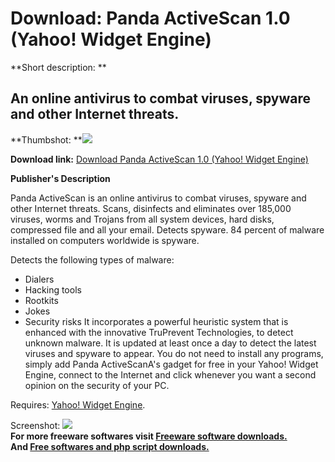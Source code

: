 # Download: Panda ActiveScan 1.0 (Yahoo! Widget Engine)

**Short description: **

## An online antivirus to combat viruses, spyware and other Internet threats.

  
**Thumbshot: **![](http://www.freewarefiles.com/screenshot/pandaaswidget_md.gif)   
  
**Download link:** [Download Panda ActiveScan 1.0 (Yahoo! Widget Engine)](http://freesoftwares.boysofts.com/Panda-ActiveScan-Yahoo-Widget-Engine_program_27215.html)  
  

**Publisher's Description**  
  

Panda ActiveScan is an online antivirus to combat viruses, spyware and other
Internet threats. Scans, disinfects and eliminates over 185,000 viruses, worms
and Trojans from all system devices, hard disks, compressed file and all your
email. Detects spyware. 84 percent of malware installed on computers worldwide
is spyware.

Detects the following types of malware:

  * Dialers 
  * Hacking tools 
  * Rootkits 
  * Jokes 
  * Security risks 
It incorporates a powerful heuristic system that is enhanced with the
innovative TruPrevent Technologies, to detect unknown malware. It is updated
at least once a day to detect the latest viruses and spyware to appear. You do
not need to install any programs, simply add Panda ActiveScanA's gadget for
free in your Yahoo! Widget Engine, connect to the Internet and click whenever
you want a second opinion on the security of your PC.

Requires: [Yahoo! Widget
Engine](http://www.freewarefiles.com/program_2_219_14787.html).

  
  
Screenshot: ![](http://www.freewarefiles.com/screenshot/pandaaswidget.gif)  
**For more freeware softwares visit [Freeware software downloads.](http://freesoftwares.boysofts.com/)**   
**And [Free softwares and php script downloads.](http://www.boysofts.com/)**


